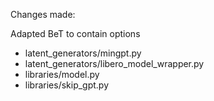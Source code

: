 Changes made:

Adapted BeT to contain options
- latent_generators/mingpt.py
- latent\_generators/libero_model_wrapper.py
- libraries/model.py
- libraries/skip_gpt.py
